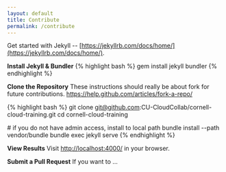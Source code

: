 ```yaml
---
layout: default
title: Contribute
permalink: /contribute
---
```


Get started with Jekyll -- [https://jekyllrb.com/docs/home/](https://jekyllrb.com/docs/home/).

**Install Jekyll & Bundler**
{% highlight bash %}
gem install jekyll bundler
{% endhighlight %}

**Clone the Repository**
These instructions should really be about fork for future contributions. https://help.github.com/articles/fork-a-repo/

{% highlight bash %}
git clone git@github.com:CU-CloudCollab/cornell-cloud-training.git
cd cornell-cloud-training

\# if you do not have admin access, install to local path
bundle install --path vendor/bundle
bundle exec jekyll serve
{% endhighlight %}

**View Results**
Visit [http://localhost:4000/](http://localhost:4000/) in your browser.

**Submit a Pull Request**
If you want to ...
